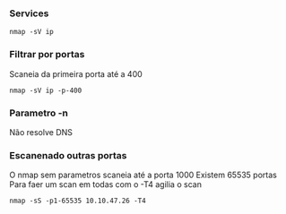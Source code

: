 ### Services

```
nmap -sV ip
```
### Filtrar por portas
Scaneia da primeira porta até a 400
```
nmap -sV ip -p-400
```

### Parametro -n
Não resolve DNS

### Escanenado outras portas
O nmap sem parametros scaneia até a porta 1000
Existem 65535 portas
Para faer um scan em todas com o -T4 agilia o scan
```
nmap -sS -p1-65535 10.10.47.26 -T4
```
